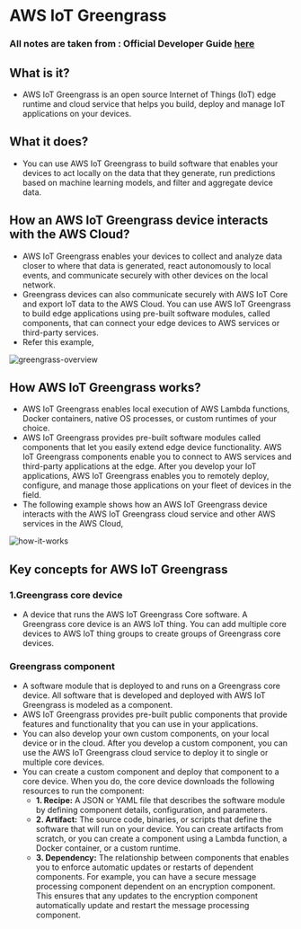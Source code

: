 # AWS IoT Greengrass

### All notes are taken from : Official Developer Guide [here](https://docs.aws.amazon.com/greengrass/v2/developerguide/how-it-works.html) 

## What is it?

- AWS IoT Greengrass is an open source Internet of Things (IoT) edge runtime and cloud service that helps you build, deploy and manage IoT applications on your devices.

## What it does?

- You can use AWS IoT Greengrass to build software that enables your devices to act locally on the data that they generate, run predictions based on machine learning models, and filter and aggregate device data.

## How an AWS IoT Greengrass device interacts with the AWS Cloud?

- AWS IoT Greengrass enables your devices to collect and analyze data closer to where that data is generated, react autonomously to local events, and communicate securely with other devices on the local network.
- Greengrass devices can also communicate securely with AWS IoT Core and export IoT data to the AWS Cloud. You can use AWS IoT Greengrass to build edge applications using pre-built software modules, called components, that can connect your edge devices to AWS services or third-party services.
- Refer this example,

![greengrass-overview](https://user-images.githubusercontent.com/63872951/120613434-df34e180-c473-11eb-93e7-16ee6276d074.png)

## How AWS IoT Greengrass works?

- AWS IoT Greengrass enables local execution of AWS Lambda functions, Docker containers, native OS processes, or custom runtimes of your choice. 
- AWS IoT Greengrass provides pre-built software modules called components that let you easily extend edge device functionality. AWS IoT Greengrass components enable you to connect to AWS services and third-party applications at the edge. After you develop your IoT applications, AWS IoT Greengrass enables you to remotely deploy, configure, and manage those applications on your fleet of devices in the field. 
- The following example shows how an AWS IoT Greengrass device interacts with the AWS IoT Greengrass cloud service and other AWS services in the AWS Cloud,

![how-it-works](https://user-images.githubusercontent.com/63872951/120614214-a0ebf200-c474-11eb-8957-9f5629ff1e8f.png)

## Key concepts for AWS IoT Greengrass

### 1.Greengrass core device

- A device that runs the AWS IoT Greengrass Core software. A Greengrass core device is an AWS IoT thing. You can add multiple core devices to AWS IoT thing groups to create groups of Greengrass core devices. 

### Greengrass component

- A software module that is deployed to and runs on a Greengrass core device. All software that is developed and deployed with AWS IoT Greengrass is modeled as a component.
- AWS IoT Greengrass provides pre-built public components that provide features and functionality that you can use in your applications.
- You can also develop your own custom components, on your local device or in the cloud. After you develop a custom component, you can use the AWS IoT Greengrass cloud service to deploy it to single or multiple core devices.
- You can create a custom component and deploy that component to a core device. When you do, the core device downloads the following resources to run the component: 
  * **1. Recipe:** A JSON or YAML file that describes the software module by defining component details, configuration, and parameters.
  * **2. Artifact:** The source code, binaries, or scripts that define the software that will run on your device. You can create artifacts from scratch, or you can create a component using a Lambda function, a Docker container, or a custom runtime. 
  * **3. Dependency:** The relationship between components that enables you to enforce automatic updates or restarts of dependent components. For example, you can have a secure message processing component dependent on an encryption component. This ensures that any updates to the encryption component automatically update and restart the message processing component. 
